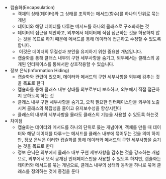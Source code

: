 - 캡슐화(Encapsulation)  
    - 객체의 상태(데이터)와 그 상태를 조작하는 메서드(함수)를 하나의 단위로 묶는 개념
    - 데이터와 해당 데이터를 다루는 메서드를 하나의 클래스로 구조화하는 것
    - 데이터의 접근을 제안하고, 외부에서 데이터에 직접 접근하는 것을 허용하지 않는 것을 목표로 하기 때문에 메서드를 통해 데이터에 접근하고 수정할 수 있도록 합니다.
    -  이것은 데이터의 무결성과 보안을 유지하기 위한 중요한 개념입니다.
    - 캡슐화를 통해 클래스 내부의 구현 세부사항을 숨기고, 외부에서는 클래스의 공개된 인터페이스를 통해서만 상호작용할 수 있습니다.
- 정보 은닉(Information Hiding)  
    - 캡슐화와 관련이 있으며, 데이터와 메서드의 구현 세부사항을 외부에 감추는 것을 목표로 한다
    - 캡슐화를 통해 클래스 내부 상태를 외부로부터 보호하고, 외부에서 직접 접근하지 못하도록 하는 것
    - 클래스 내부 구현 세부사항을 숨기고, 오직 필요한 인터페이스만을 외부에 노출시켜 클래스의 복잡성을 줄이고 유지보수성을 향상시킨다
    - 클래스의 내부의 세부사항을 몰라도 클래스의 기능을 사용할 수 있도록 하는것
- 차이점
    - 캡슐화는 데이터와 메서드를 하나의 단위로 뭈는 개념이며, 객체를 만들 때 데이터와 해당 데이터를 다루ㅜ는 메서드를 클래스 내부에 묶어두는 것을 의미 하지만, 정보 은닉은 이러한 캡슐화를 통해 데이터와 메서드의 구현 세부사항을 숨기는 것을 목표로 한다
    - 정보 은닉은 외부에서 클래스 내부 구현 세부사항을 감추는 것을 강조하는 개념으로, 외부에서 오직 공개된 인터페이스만을 사용할 수 있도록 하지만, 캡슐화는 데이터와 메서드를 묶는 개념으로, 클래스 내부의 상태와 동작을 하나로 묶어 클래스를 정의하는 것에 중점을 둔다